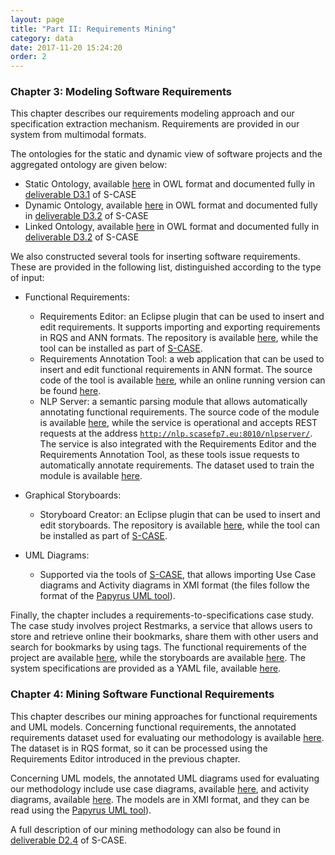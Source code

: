 ```yaml
---
layout: page
title: "Part II: Requirements Mining"
category: data
date: 2017-11-20 15:24:20
order: 2
---
```


### Chapter 3: Modeling Software Requirements
This chapter describes our requirements modeling approach and our specification
extraction mechanism. Requirements are provided in our system from multimodal
formats.

The ontologies for the static and dynamic view of software projects and the
aggregated ontology are given below:

- Static Ontology, available
  <a target="_blank" href="{{ site.baseurl }}/data/parttwo/ontologies/StaticOntology.owl">here</a>
  in OWL format and documented fully in 
  <a target="_blank" href="{{ site.baseurl }}/data/parttwo/deliverables/S-CASE_D3.1.pdf">deliverable D3.1</a>
  of S-CASE
- Dynamic Ontology, available
  <a target="_blank" href="{{ site.baseurl }}/data/parttwo/ontologies/DynamicOntology.owl">here</a>
  in OWL format and documented fully in 
  <a target="_blank" href="{{ site.baseurl }}/data/parttwo/deliverables/S-CASE_D3.2.pdf">deliverable D3.2</a>
  of S-CASE
- Linked Ontology, available
  <a target="_blank" href="{{ site.baseurl }}/data/parttwo/ontologies/LinkedOntology.owl">here</a>
  in OWL format and documented fully in 
  <a target="_blank" href="{{ site.baseurl }}/data/parttwo/deliverables/S-CASE_D3.2.owl">deliverable D3.2</a>
  of S-CASE

We also constructed several tools for inserting software requirements. These are provided
in the following list, distinguished according to the type of input:

- Functional Requirements: 
  - Requirements Editor: an Eclipse plugin that can be used to insert and edit requirements.
    It supports importing and exporting requirements in RQS and ANN formats. The repository
    is available <a target="_blank" href="https://github.com/s-case/requirements-editor">here</a>,
    while the tool can be installed as part of <a target="_blank" href="http://s-case.github.io/">S-CASE</a>.
  - Requirements Annotation Tool: a web application that can be used to insert and edit functional
    requirements in ANN format. The source code of the tool is available
    <a target="_blank" href="https://github.com/s-case/requirements-annotation-tool">here</a>,
    while an online running version can be found
    <a target="_blank" href="http://rat.scasefp7.com/">here</a>.
  - NLP Server: a semantic parsing module that allows automatically annotating functional
    requirements. The source code of the module is available
    <a target="_blank" href="https://github.com/s-case/nlp-server">here</a>,
    while the service is operational and accepts REST requests at the address
    <code>http://nlp.scasefp7.eu:8010/nlpserver/</code>. 
    The service is also integrated with the Requirements Editor and the Requirements Annotation
    Tool, as these tools issue requests to automatically annotate requirements.
    The dataset used to train the module is available
    <a target="_blank" href="{{ site.baseurl }}/data/parttwo/datasets/nlpserver_dataset.zip">here</a>.

- Graphical Storyboards: 
  - Storyboard Creator: an Eclipse plugin that can be used to insert and edit storyboards.
    The repository is available 
    <a target="_blank" href="https://github.com/s-case/storyboard-creator">here</a>,
    while the tool can be installed as part of 
    <a target="_blank" href="http://s-case.github.io/">S-CASE</a>.

- UML Diagrams: 
  - Supported via the tools of <a target="_blank" href="http://s-case.github.io/">S-CASE</a>, that 
    allows importing Use Case diagrams and Activity diagrams in XMI format (the files follow the 
    format of the <a target="_blank" href="https://eclipse.org/papyrus/">Papyrus UML tool</a>).

Finally, the chapter includes a requirements-to-specifications case study. The case study
involves project Restmarks, a service that allows users to store and retrieve online their
bookmarks, share them with other users and search for bookmarks by using tags.
The functional requirements of the project are available 
<a target="_blank" href="{{ site.baseurl }}/data/parttwo/reqs2specscasestudy/Requirements.rqs">here</a>,
while the storyboards are available
<a target="_blank" href="{{ site.baseurl }}/data/parttwo/reqs2specscasestudy/Storyboards.zip">here</a>.
The system specifications are provided as a YAML file, available
<a target="_blank" href="{{ site.baseurl }}/data/parttwo/reqs2specscasestudy/Restmarks.yaml">here</a>.


### Chapter 4: Mining Software Functional Requirements
This chapter describes our mining approaches for functional requirements and UML models. 
Concerning functional requirements, the annotated requirements dataset used for evaluating our methodology is available
<a target="_blank" href="{{ site.baseurl }}/data/parttwo/datasets/FunctionalRequirements.zip">here</a>.
The dataset is in RQS format, so it can be processed using the Requirements Editor 
introduced in the previous chapter.

Concerning UML models, the annotated UML diagrams
used for evaluating our methodology include use case diagrams, available
<a target="_blank" href="{{ site.baseurl }}/data/parttwo/datasets/UseCaseDiagrams.zip">here</a>,
and activity diagrams, available
<a target="_blank" href="{{ site.baseurl }}/data/parttwo/datasets/ActivityDiagrams.zip">here</a>.
The models are in XMI format, and they can be read using the <a target="_blank" href="https://eclipse.org/papyrus/">Papyrus UML tool</a>).

A full description of our mining methodology can also be found in <a target="_blank" href="{{ site.baseurl }}/data/parttwo/deliverables/S-CASE_D2.4.pdf">deliverable D2.4</a> of S-CASE.


